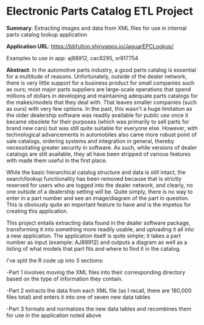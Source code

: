 # Electronic Parts Catalog ETL Project

<b>Summary</b>:  Extracting images and data from XML files for use in internal parts catalog lookup application

<b>Application URL</b>:  https://bbfulton.shinyapps.io/JaguarEPCLookup/

Examples to use in app:  aj88912, cac9295, xr817754

<b>Abstract</b>:  In the automotive parts industry, a good parts catalog is essential for a multitude of reasons.  Unfortunately, outside of the dealer network, there is very little support for a business product for small companies such as ours; most major parts suppliers are large-scale operations that spend millions of dollars in developing and maintaining adequate parts catalogs for the makes/models that they deal with.  That leaves smaller companies (such as ours) with very few options.  In the past, this wasn't a huge limitation as the older dealership software was readily available for public use once it became obsolete for their purposes (which was primarily to sell parts for brand new cars) but was still quite suitable for everyone else.  However, with technological advancements in automobiles also came more robust point of sale catalogs, ordering systems and integration in general, thereby necessitating greater security in software.  As such, while versions of dealer catalogs are still available, they all have been stripped of various features with made them useful in the first place.

While the basic hierarchical catalog structure and data is still intact, the search/lookup functionality has been removed because that is strictly reserved for users who are logged into the dealer network, and clearly, no one outside of a dealership setting will be.  Quite simply, there is no way to enter in a part number and see an image/diagram of the part in question.  This is obviously quite an important feature to have and is the impetus for creating this application.

This project entails extracting data found in the dealer software package, transforming it into something more readily usable, and uploading it all into a new application.  The application itself is quite simple; it takes a part number as input (example: AJ88912) and outputs a diagram as well as a listing of what models that part fits and where to find it in the catalog.

I've split the R code up into 3 sections:

-Part 1 involves moving the XML files into their corresponding directory based on the type of information they contain.

-Part 2 extracts the data from each XML file (as I recall, there are 180,000 files total) and enters it into one of seven new data tables

-Part 3 formats and normalizes the new data tables and recombines them for use in the application noted above





